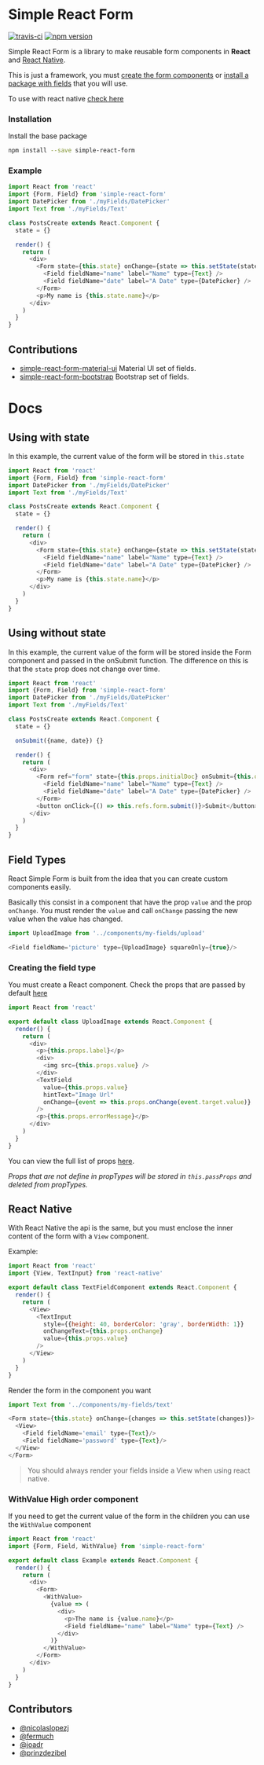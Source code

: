 # Simple React Form

[![travis-ci](https://travis-ci.org/nicolaslopezj/simple-react-form.svg?branch=master)](https://travis-ci.org/nicolaslopezj/simple-react-form)
[![npm version](https://badge.fury.io/js/simple-react-form.svg)](https://badge.fury.io/js/simple-react-form)

Simple React Form is a library to make reusable form components in **React** and [React Native](#react-native).

This is just a framework, you must [create the form components](#field-types) or [install a package with fields](#contributions) that you will use.

To use with react native [check here](#react-native)

### Installation

Install the base package

```sh
npm install --save simple-react-form
```

### Example

```js
import React from 'react'
import {Form, Field} from 'simple-react-form'
import DatePicker from './myFields/DatePicker'
import Text from './myFields/Text'

class PostsCreate extends React.Component {
  state = {}

  render() {
    return (
      <div>
        <Form state={this.state} onChange={state => this.setState(state)}>
          <Field fieldName="name" label="Name" type={Text} />
          <Field fieldName="date" label="A Date" type={DatePicker} />
        </Form>
        <p>My name is {this.state.name}</p>
      </div>
    )
  }
}
```

## Contributions

- [simple-react-form-material-ui](https://github.com/nicolaslopezj/simple-react-form-material-ui) Material UI set of fields.
- [simple-react-form-bootstrap](https://github.com/fermuch/simple-react-form-bootstrap) Bootstrap set of fields.

# Docs

## Using with state

In this example, the current value of the form will be stored in `this.state`

```js
import React from 'react'
import {Form, Field} from 'simple-react-form'
import DatePicker from './myFields/DatePicker'
import Text from './myFields/Text'

class PostsCreate extends React.Component {
  state = {}

  render() {
    return (
      <div>
        <Form state={this.state} onChange={state => this.setState(state)}>
          <Field fieldName="name" label="Name" type={Text} />
          <Field fieldName="date" label="A Date" type={DatePicker} />
        </Form>
        <p>My name is {this.state.name}</p>
      </div>
    )
  }
}
```

## Using without state

In this example, the current value of the form will be stored inside the Form component and passed in the onSubmit function. The difference on this is that the `state` prop does not change over time.

```js
import React from 'react'
import {Form, Field} from 'simple-react-form'
import DatePicker from './myFields/DatePicker'
import Text from './myFields/Text'

class PostsCreate extends React.Component {
  state = {}

  onSubmit({name, date}) {}

  render() {
    return (
      <div>
        <Form ref="form" state={this.props.initialDoc} onSubmit={this.onSubmit}>
          <Field fieldName="name" label="Name" type={Text} />
          <Field fieldName="date" label="A Date" type={DatePicker} />
        </Form>
        <button onClick={() => this.refs.form.submit()}>Submit</button>
      </div>
    )
  }
}
```

## Field Types

React Simple Form is built from the idea that you can create custom components easily.

Basically this consist in a component that have the prop `value` and the prop `onChange`.
You must render the `value` and call `onChange` passing the new value
when the value has changed.

```js
import UploadImage from '../components/my-fields/upload'

<Field fieldName='picture' type={UploadImage} squareOnly={true}/>
```

### Creating the field type

You must create a React component.
Check the props that are passed by default [here](https://github.com/nicolaslopezj/simple-react-form/blob/master/src/FieldType.js)

```js
import React from 'react'

export default class UploadImage extends React.Component {
  render() {
    return (
      <div>
        <p>{this.props.label}</p>
        <div>
          <img src={this.props.value} />
        </div>
        <TextField
          value={this.props.value}
          hintText="Image Url"
          onChange={event => this.props.onChange(event.target.value)}
        />
        <p>{this.props.errorMessage}</p>
      </div>
    )
  }
}
```

You can view the full list of props [here](https://github.com/nicolaslopezj/simple-react-form/blob/master/src/FieldType.js#L4).

_Props that are not define in propTypes will be stored in `this.passProps` and deleted from propTypes._

## React Native

With React Native the api is the same, but you must enclose the inner content of the form with a `View` component.

Example:

```js
import React from 'react'
import {View, TextInput} from 'react-native'

export default class TextFieldComponent extends React.Component {
  render() {
    return (
      <View>
        <TextInput
          style={{height: 40, borderColor: 'gray', borderWidth: 1}}
          onChangeText={this.props.onChange}
          value={this.props.value}
        />
      </View>
    )
  }
}
```

Render the form in the component you want

```js
import Text from '../components/my-fields/text'

<Form state={this.state} onChange={changes => this.setState(changes)}>
  <View>
    <Field fieldName='email' type={Text}/>
    <Field fieldName='password' type={Text}/>
  </View>
</Form>
```

> You should always render your fields inside a View when using react native.

### WithValue High order component

If you need to get the current value of the form in the children you can use the `WithValue` component

```js
import React from 'react'
import {Form, Field, WithValue} from 'simple-react-form'

export default class Example extends React.Component {
  render() {
    return (
      <div>
        <Form>
          <WithValue>
            {value => (
              <div>
                <p>The name is {value.name}</p>
                <Field fieldName="name" label="Name" type={Text} />
              </div>
            )}
          </WithValue>
        </Form>
      </div>
    )
  }
}
```

## Contributors

- [@nicolaslopezj](http://github.com/nicolaslopezj)
- [@fermuch](http://github.com/fermuch)
- [@joadr](http://github.com/joadr)
- [@prinzdezibel](http://github.com/prinzdezibel)
